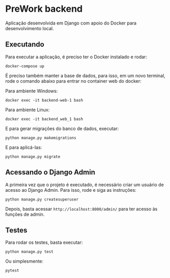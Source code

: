 # PreWork backend

Aplicação desenvolvida em Django com apoio do Docker para desenvolvimento local.

## Executando

Para executar a aplicação, é preciso ter o Docker instalado e rodar:

`` docker-compose up ``

É preciso também manter a base de dados, para isso, em um novo terminal, rode o comando abaixo para entrar no container web do docker:

Para ambiente Windows:

`` docker exec -it backend-web-1 bash ``

Para ambiente Linux:

`` docker exec -it backend_web_1 bash ``

E para gerar migrações do banco de dados, executar:

`` python manage.py makemigrations ``

E para aplicá-las:

`` python manage.py migrate ``

## Acessando o Django Admin

A primeira vez que o projeto é executado, é necessário criar um usuário de acesso ao Django Admin. Para isso, rode e siga as instruções:

`` python manage.py createsuperuser ``

Depois, basta acessar `http://localhost:8000/admin/` para ter acesso às funções de admin.

## Testes

Para rodar os testes, basta executar:

`` python manage.py test ``

Ou simplesmente:

`` pytest ``
